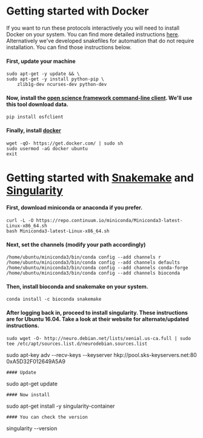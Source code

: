 # Getting started with Docker

If you want to run these protocols interactively you will need to install Docker on your system. You can find more detailed instructions [here](https://docs.docker.com/install/). Alternatively we've developed snakefiles for automation that do not require installation. You can find those instructions below. 

#### First, update your machine
```
sudo apt-get -y update && \
sudo apt-get -y install python-pip \
    zlib1g-dev ncurses-dev python-dev
```
#### Now, install the [open science framework command-line client](http://osfclient.readthedocs.io/en/stable/). We'll use this tool download data.
```
pip install osfclient
```
#### Finally, install [docker](https://www.docker.com)
```
wget -qO- https://get.docker.com/ | sudo sh
sudo usermod -aG docker ubuntu
exit
```

# Getting started with [Snakemake](http://snakemake.readthedocs.io/en/stable/) and [Singularity](http://singularity.lbl.gov) 

#### First, download miniconda or anaconda if you prefer. 
```
curl -L -O https://repo.continuum.io/miniconda/Miniconda3-latest-Linux-x86_64.sh
bash Miniconda3-latest-Linux-x86_64.sh
```
#### Next, set the channels (modify your path accordingly)
```
/home/ubuntu/miniconda3/bin/conda config --add channels r
/home/ubuntu/miniconda3/bin/conda config --add channels defaults
/home/ubuntu/miniconda3/bin/conda config --add channels conda-forge
/home/ubuntu/miniconda3/bin/conda config --add channels bioconda
```
#### Then, install bioconda and snakemake on your system. 
```
conda install -c bioconda snakemake
```
#### After logging back in, proceed to install singularity. These instructions are for Ubuntu 16.04. Take a look at their website for alternate/updated instructions. 
```
sudo wget -O- http://neuro.debian.net/lists/xenial.us-ca.full | sudo tee /etc/apt/sources.list.d/neurodebian.sources.list
```
sudo apt-key adv --recv-keys --keyserver hkp://pool.sks-keyservers.net:80 0xA5D32F012649A5A9
```
#### Update
```
sudo apt-get update 
```
#### Now install
```
sudo apt-get install -y singularity-container
```
#### You can check the version
```
singularity --version
```

